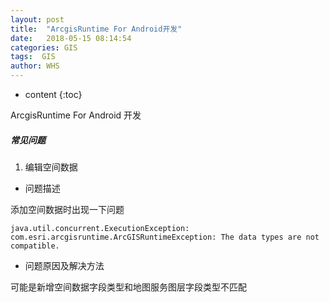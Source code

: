 ```yaml
---
layout: post
title:  "ArcgisRuntime For Android开发"
date:   2018-05-15 08:14:54
categories: GIS
tags:  GIS
author: WHS
---
```


* content
{:toc}

ArcgisRuntime For Android 开发





##### 常见问题

1. 编辑空间数据

* 问题描述

添加空间数据时出现一下问题

```
java.util.concurrent.ExecutionException: com.esri.arcgisruntime.ArcGISRuntimeException: The data types are not compatible.
```

* 问题原因及解决方法

可能是新增空间数据字段类型和地图服务图层字段类型不匹配




